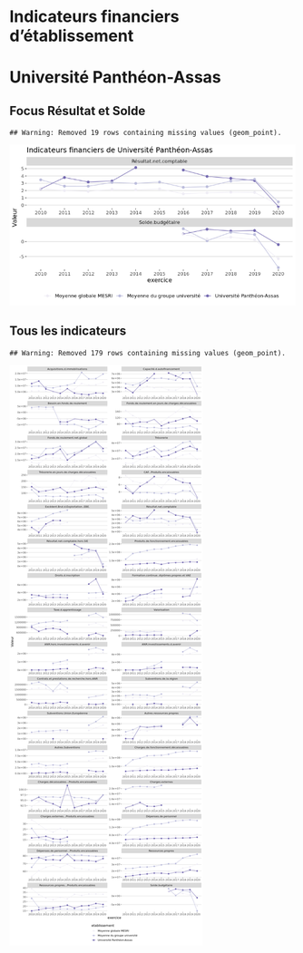 Indicateurs financiers d’établissement
================

# Université Panthéon-Assas

## Focus Résultat et Solde

    ## Warning: Removed 19 rows containing missing values (geom_point).

![](université_panthéon_assas_files/figure-gfm/etab.focus-1.png)<!-- -->

## Tous les indicateurs

    ## Warning: Removed 179 rows containing missing values (geom_point).

![](université_panthéon_assas_files/figure-gfm/etab-1.png)<!-- -->
